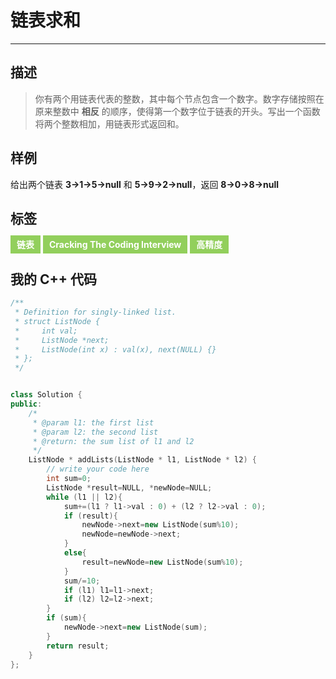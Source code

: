 # 链表求和

------

## 描述

> 你有两个用链表代表的整数，其中每个节点包含一个数字。数字存储按照在原来整数中 **相反** 的顺序，使得第一个数字位于链表的开头。写出一个函数将两个整数相加，用链表形式返回和。

## 样例

给出两个链表 **3->1->5->null** 和 **5->9->2->null**，返回 **8->0->8->null**

## 标签

<span style="background-color:#92cf5c;color:#fff;font-weight:bold;padding:6px 10px;">链表</span> <span style="background-color:#92cf5c;color:#fff;font-weight:bold;padding:6px 10px;">Cracking The Coding Interview</span> <span style="background-color:#92cf5c;color:#fff;font-weight:bold;padding:6px 10px;">高精度</span>

## 我的 C++ 代码

```cpp
/**
 * Definition for singly-linked list.
 * struct ListNode {
 *     int val;
 *     ListNode *next;
 *     ListNode(int x) : val(x), next(NULL) {}
 * };
 */


class Solution {
public:
    /*
     * @param l1: the first list
     * @param l2: the second list
     * @return: the sum list of l1 and l2 
     */
    ListNode * addLists(ListNode * l1, ListNode * l2) {
        // write your code here
        int sum=0;
        ListNode *result=NULL, *newNode=NULL;
        while (l1 || l2){
            sum+=(l1 ? l1->val : 0) + (l2 ? l2->val : 0);
            if (result){
                newNode->next=new ListNode(sum%10);
                newNode=newNode->next;
            }
            else{
                result=newNode=new ListNode(sum%10);
            }
            sum/=10;
            if (l1) l1=l1->next;
            if (l2) l2=l2->next;
        }
        if (sum){
            newNode->next=new ListNode(sum);
        }
        return result;
    }
};
```

